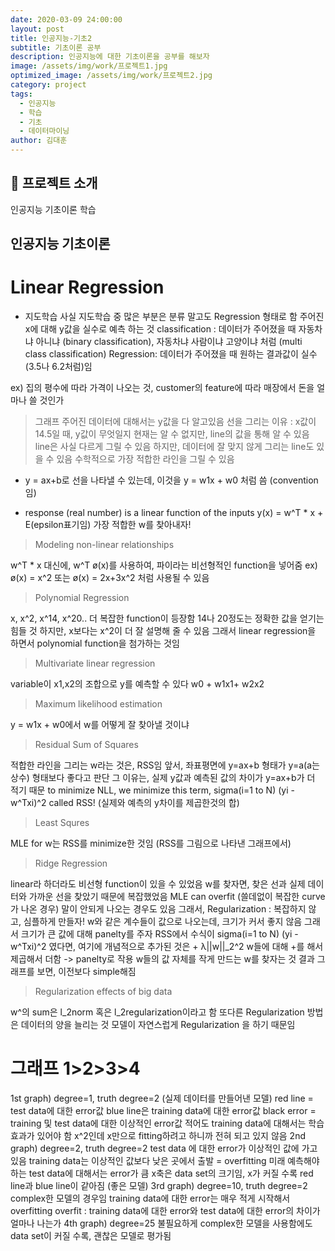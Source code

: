 ```yaml
---
date: 2020-03-09 24:00:00
layout: post
title: 인공지능-기초2
subtitle: 기초이론 공부
description: 인공지능에 대한 기초이론을 공부를 해보자
image: /assets/img/work/프로젝트1.jpg
optimized_image: /assets/img/work/프로젝트2.jpg
category: project
tags:
  - 인공지능
  - 학습
  - 기초
  - 데이터마이닝
author: 김대훈
---
```


## 🎤 프로젝트 소개

인공지능 기초이론 학습

## 인공지능 기초이론

# Linear Regression

- 지도학습
  사실 지도학습 중 많은 부분은 분류 말고도 Regression 형태로 함
  주어진 x에 대해 y값을 실수로 예측 하는 것
  classification : 데이터가 주어졌을 때 자동차냐 아니냐 (binary classification),
  자동차냐 사람이냐 고양이냐 처럼 (multi class classification)
  Regression: 데이터가 주어졌을 때 원하는 결과값이 실수(3.5나 6.2처럼)임

ex) 집의 평수에 따라 가격이 나오는 것, customer의 feature에 따라 매장에서 돈을 얼마나 쓸 것인가

> 그래프
> 주어진 데이터에 대해서는 y값을 다 알고있음
> 선을 그리는 이유 : x값이 14.5일 때, y값이 무엇일지 현재는 알 수 없지만, line의 값을 통해 알 수 있음
> line은 사실 다르게 그릴 수 있음
> 하지만, 데이터에 잘 맞지 않게 그리는 line도 있을 수 있음
> 수학적으로 가장 적합한 라인을 그릴 수 있음

- y = ax+b로 선을 나타낼 수 있는데, 이것을 y = w1x + w0 처럼 씀 (convention임)

- response (real number) is a linear function of the inputs
  y(x) = w^T \* x + E(epsilon표기임)
  가장 적합한 w를 찾아내자!

> Modeling non-linear relationships

w^T \* x 대신에, w^T ø(x)를 사용하여, 파이라는 비선형적인 function을 넣어줌
ex) ø(x) = x^2 또는 ø(x) = 2x+3x^2 처럼 사용될 수 있음

> Polynomial Regression

x, x^2, x^14, x^20.. 더 복잡한 function이 등장함
14나 20정도는 정확한 값을 얻기는 힘들 것
하지만, x보다는 x^2이 더 잘 설명해 줄 수 있음
그래서 linear regression을 하면서 polynomial function을 첨가하는 것임

> Multivariate linear regression

variable이 x1,x2의 조합으로 y를 예측할 수 있다
w0 + w1x1+ w2x2

> Maximum likelihood estimation

y = w1x + w0에서 w를 어떻게 잘 찾아낼 것이냐

> Residual Sum of Squares

적합한 라인을 그리는 w라는 것은, RSS임
앞서, 좌표평면에 y=ax+b 형태가 y=a(a는 상수) 형태보다 좋다고 판단
그 이유는, 실제 y값과 예측된 값의 차이가 y=ax+b가 더 적기 때문
to minimize NLL, we minimize this term,
sigma(i=1 to N) (yi - w^Txi)^2 called RSS! (실제와 예측의 y차이를 제곱한것의 합)

> Least Squres

MLE for w는 RSS를 minimize한 것임
(RSS를 그림으로 나타낸 그래프에서)

> Ridge Regression

linear라 하더라도 비선형 function이 있을 수 있었음
w를 찾자면, 찾은 선과 실제 데이터와 가까운 선을 찾았기 때문에 복잡했었음
MLE can overfit (쓸데없이 복잡한 curve가 나온 경우)
말이 안되게 나오는 경우도 있음
그래서, Regularization : 복잡하지 않고, 심플하게 만들자!
w와 같은 계수들이 값으로 나오는데, 크기가 커서 좋지 않음
그래서 크기가 큰 값에 대해 panelty를 주자
RSS에서 수식이 sigma(i=1 to N) (yi - w^Txi)^2 였다면,
여기에 개념적으로 추가된 것은 + λ||w||\_2^2
w들에 대해 +를 해서 제곱해서 더함 -> panelty로 작용
w들의 값 자체를 작게 만드는 w를 찾자는 것
결과 그래프를 보면, 이전보다 simple해짐

> Regularization effects of big data

w^의 sum은 l_2norm 혹은 l_2regularization이라고 함
또다른 Regularization 방법은 데이터의 양을 늘리는 것
모델이 자연스럽게 Regularization 을 하기 때문임

# 그래프 1>2>3>4

1st graph) degree=1, truth degree=2 (실제 데이터를 만들어낸 모델)
red line = test data에 대한 error값
blue line은 training data에 대한 error값
black error = training 및 test data에 대한 이상적인 error값
적어도 training data에 대해서는 학습효과가 있어야 함
x^2인데 x만으로 fitting하려고 하니까 전혀 되고 있지 않음
2nd graph) degree=2, truth degree=2
test data 에 대한 error가 이상적인 값에 가고 있음
training data는 이상적인 값보다 낮은 곳에서 출발 = overfitting
미래 예측해야 하는 test data에 대해서는 error가 큼
x축은 data set의 크기임, x가 커질 수록 red line과 blue line이 같아짐 (좋은 모델)
3rd graph) degree=10, truth degree=2
complex한 모델의 경우임
training data에 대한 error는 매우 적게 시작해서 overfitting
overfit : training data에 대한 error와 test data에 대한 error의 차이가 얼마나 나는가
4th graph) degree=25
불필요하게 complex한 모델을 사용함에도 data set이 커질 수록, 괜찮은 모델로 평가됨
